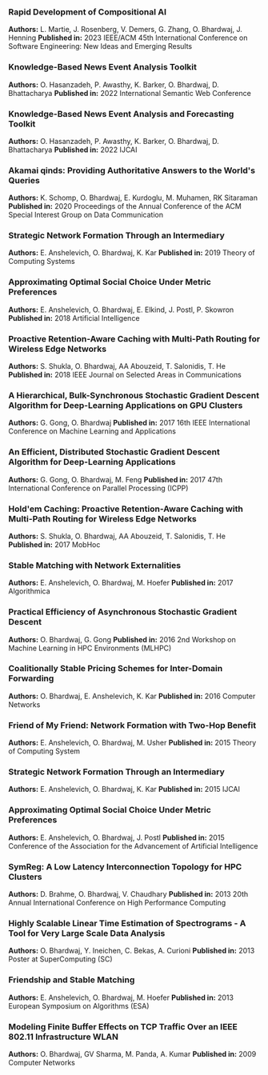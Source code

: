 ### Rapid Development of Compositional AI

**Authors:** L. Martie, J. Rosenberg, V. Demers, G. Zhang, O. Bhardwaj, J. Henning
**Published in:** 2023 IEEE/ACM 45th International Conference on Software Engineering: New Ideas and Emerging Results

### Knowledge-Based News Event Analysis Toolkit

**Authors:** O. Hasanzadeh, P. Awasthy, K. Barker, O. Bhardwaj, D. Bhattacharya
**Published in:** 2022 International Semantic Web Conference

### Knowledge-Based News Event Analysis and Forecasting Toolkit

**Authors:** O. Hasanzadeh, P. Awasthy, K. Barker, O. Bhardwaj, D. Bhattacharya
**Published in:** 2022 IJCAI

### Akamai qinds: Providing Authoritative Answers to the World's Queries

**Authors:** K. Schomp, O. Bhardwaj, E. Kurdoglu, M. Muhamen, RK Sitaraman
**Published in:** 2020 Proceedings of the Annual Conference of the ACM Special Interest Group on Data Communication

### Strategic Network Formation Through an Intermediary

**Authors:** E. Anshelevich, O. Bhardwaj, K. Kar
**Published in:** 2019 Theory of Computing Systems

### Approximating Optimal Social Choice Under Metric Preferences

**Authors:** E. Anshelevich, O. Bhardwaj, E. Elkind, J. Postl, P. Skowron
**Published in:** 2018 Artificial Intelligence

### Proactive Retention-Aware Caching with Multi-Path Routing for Wireless Edge Networks

**Authors:** S. Shukla, O. Bhardwaj, AA Abouzeid, T. Salonidis, T. He
**Published in:** 2018 IEEE Journal on Selected Areas in Communications

### A Hierarchical, Bulk-Synchronous Stochastic Gradient Descent Algorithm for Deep-Learning Applications on GPU Clusters

**Authors:** G. Gong, O. Bhardwaj
**Published in:** 2017 16th IEEE International Conference on Machine Learning and Applications

### An Efficient, Distributed Stochastic Gradient Descent Algorithm for Deep-Learning Applications

**Authors:** G. Gong, O. Bhardwaj, M. Feng
**Published in:** 2017 47th International Conference on Parallel Processing (ICPP)

### Hold'em Caching: Proactive Retention-Aware Caching with Multi-Path Routing for Wireless Edge Networks

**Authors:** S. Shukla, O. Bhardwaj, AA Abouzeid, T. Salonidis, T. He
**Published in:** 2017 MobHoc

### Stable Matching with Network Externalities

**Authors:** E. Anshelevich, O. Bhardwaj, M. Hoefer
**Published in:** 2017 Algorithmica

### Practical Efficiency of Asynchronous Stochastic Gradient Descent

**Authors:** O. Bhardwaj, G. Gong
**Published in:** 2016 2nd Workshop on Machine Learning in HPC Environments (MLHPC)

### Coalitionally Stable Pricing Schemes for Inter-Domain Forwarding

**Authors:** O. Bhardwaj, E. Anshelevich, K. Kar
**Published in:** 2016 Computer Networks

### Friend of My Friend: Network Formation with Two-Hop Benefit

**Authors:** E. Anshelevich, O. Bhardwaj, M. Usher
**Published in:** 2015 Theory of Computing System

### Strategic Network Formation Through an Intermediary

**Authors:** E. Anshelevich, O. Bhardwaj, K. Kar
**Published in:** 2015 IJCAI

### Approximating Optimal Social Choice Under Metric Preferences

**Authors:** E. Anshelevich, O. Bhardwaj, J. Postl
**Published in:** 2015 Conference of the Association for the Advancement of Artificial Intelligence

### SymReg: A Low Latency Interconnection Topology for HPC Clusters

**Authors:** D. Brahme, O. Bhardwaj, V. Chaudhary
**Published in:** 2013 20th Annual International Conference on High Performance Computing

### Highly Scalable Linear Time Estimation of Spectrograms - A Tool for Very Large Scale Data Analysis

**Authors:** O. Bhardwaj, Y. Ineichen, C. Bekas, A. Curioni
**Published in:** 2013 Poster at SuperComputing (SC)

### Friendship and Stable Matching

**Authors:** E. Anshelevich, O. Bhardwaj, M. Hoefer
**Published in:** 2013 European Symposium on Algorithms (ESA)

### Modeling Finite Buffer Effects on TCP Traffic Over an IEEE 802.11 Infrastructure WLAN

**Authors:** O. Bhardwaj, GV Sharma, M. Panda, A. Kumar
**Published in:** 2009 Computer Networks
